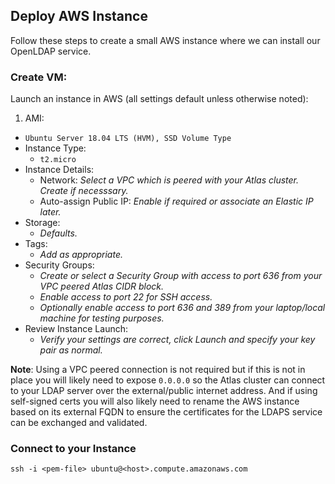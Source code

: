 ## Deploy AWS Instance

Follow these steps to create a small AWS instance where we can install our OpenLDAP service.

### Create VM:

Launch an instance in AWS (all settings default unless otherwise noted):

1. AMI:
  * `Ubuntu Server 18.04 LTS (HVM), SSD Volume Type`
* Instance Type:
  * `t2.micro`
* Instance Details:
  * Network: _Select a VPC which is peered with your Atlas cluster. Create if necesssary._
  * Auto-assign Public IP: _Enable if required or associate an Elastic IP later._
* Storage:
  * _Defaults._
* Tags:
  * _Add as appropriate._
* Security Groups:
  * _Create or select a Security Group with access to port 636 from your VPC peered Atlas CIDR block._
  * _Enable access to port 22 for SSH access._
  * _Optionally enable access to port 636 and 389 from your laptop/local machine for testing purposes._
* Review Instance Launch:
  * _Verify your settings are correct, click Launch and specify your key pair as normal._

**Note**: Using a VPC peered connection is not required but if this is not in place you will likely need to expose `0.0.0.0` so the Atlas cluster can connect to your LDAP server over the external/public internet address. And if using self-signed certs you will also likely need to rename the AWS instance based on its external FQDN to ensure the certificates for the LDAPS service can be exchanged and validated.

### Connect to your Instance

`ssh -i <pem-file> ubuntu@<host>.compute.amazonaws.com`
